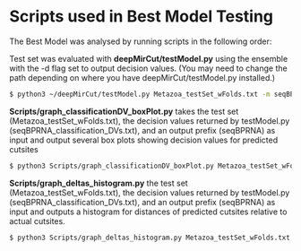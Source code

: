 # Scripts used in Best Model Testing

The Best Model was analysed by running scripts in the following order:

Test set was evaluated with **deepMirCut/testModel&#46;py** using the ensemble with the -d flag set to output decision values. (You may need to change the path depending on where you have deepMirCut/testModel.py installed.)
```sh
$ python3 ~/deepMirCut/testModel.py Metazoa_testSet_wFolds.txt -m seqBPRNA.model -o seqBPRNA -d --input_setting 2
```

**Scripts/graph_classificationDV_boxPlot&#46;py** takes the test set (Metazoa_testSet_wFolds.txt), the decision values returned by testModel&#46;py (seqBPRNA_classification_DVs.txt), and an output prefix (seqBPRNA) as input and output several box plots showing decision values for predicted cutsites
```sh
$ python3 Scripts/graph_classificationDV_boxPlot.py Metazoa_testSet_wFolds.txt seqBPRNA_classification_DVs.txt seqBPRNA
```

**Scripts/graph_deltas_histogram&#46;py** the test set (Metazoa_testSet_wFolds.txt), the decision values returned by testModel.py (seqBPRNA_classification_DVs.txt), and an output prefix (seqBPRNA) as input and outputs a histogram for distances of predicted cutsites relative to actual cutsites.
```sh
$ python3 Scripts/graph_deltas_histogram.py Metazoa_testSet_wFolds.txt seqBPRNA_classification_DVs.txt seqBPRNA
```
